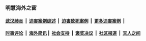 
### 明慧海外之窗

####  [武汉肺炎](indexes/365.md?t=01132000) &nbsp;|&nbsp;  [迫害案例综述](indexes/328.md?t=01132000) &nbsp;|&nbsp; [迫害致死案例](indexes/277.md?t=01132000)  &nbsp;|&nbsp; [更多迫害案例](indexes/81.md?t=01132000)  &nbsp;|&nbsp; 
####  [时事评论](indexes/251.md?t=01132000) &nbsp;|&nbsp; [海外简讯](indexes/245.md?t=01132000)&nbsp;|&nbsp;  [社会支持](indexes/140.md?t=01132000) &nbsp;|&nbsp; [褒奖决议](indexes/282.md?t=01132000) &nbsp;|&nbsp; [社区报道](indexes/91.md?t=01132000)  &nbsp;|&nbsp; [天人之间](indexes/78.md?t=01132000) 

